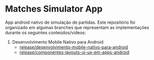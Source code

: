 # Matches Simulator App
App android nativo de simulação de partidas. Este repositório foi organizado em algumas branches que representam as implementações durante os seguintes conteúdos/vídeos:
1. Desenvolvimento Mobile Nativo para Android
      - [release/desenvolvimento-mobile-nativo-para-android](https://github.com/PabloGarcia48/SantanderBootcamp/tree/release/desenvolvimento-mobile-nativo-para-android/4_Desenvol_mobile_nativo)
      - [release/componentes-layouts-ui-ux-em-apps-android](https://github.com/PabloGarcia48/SantanderBootcamp/tree/release/componentes-layouts-ui-ux-em-apps-android/4_Desenvol_mobile_nativo)


